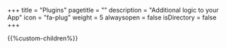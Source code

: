 +++
title = "Plugins"
pagetitle = ""
description = "Additional logic to your App"
icon = "fa-plug"
weight = 5
alwaysopen = false
isDirectory = false
+++

{{%custom-children%}}

